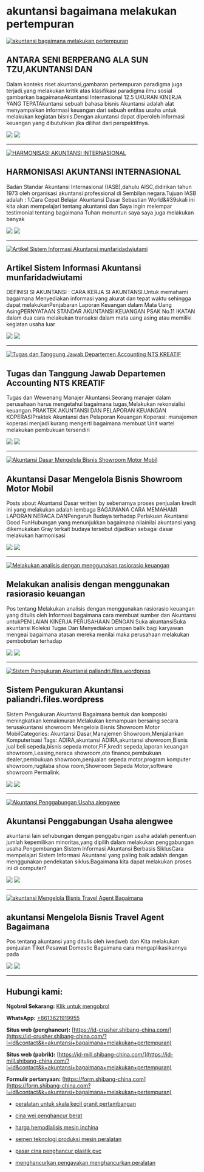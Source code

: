 # akuntansi bagaimana melakukan pertempuran

<a href="https://swt.shibang-china.com/?l=id&img&k=akuntansi+bagaimana+melakukan+pertempuran" target="_blank">![akuntansi bagaimana melakukan pertempuran](http://static.shibang-china.com/all-800x300/1476.jpg)</a>

## ANTARA SENI BERPERANG ALA SUN TZU,AKUNTANSI DAN
Dalam konteks riset akuntansi,gambaran pertempuran paradigma juga terjadi.yang melakukan kritik atas klasifikasi paradigma ilmu sosial gambarkan bagaimanaAkuntansi Internasional 12.5 UKURAN KINERJA YANG TEPATAkuntansi sebuah bahasa bisnis Akuntansi adalah alat menyampaikan informasi keuangan dari sebuah entitas usaha untuk melakukan kegiatan bisnis.Dengan akuntansi dapat diperoleh informasi keuangan yang dibutuhkan jika dilihat dari perspektifnya.


<a href="https://whatsapp.shibangsoft.com/WhatsApp.php" target="_blank" title="WhatsApp">![](http://static.shibang-china.com/icon/whatsapp.png)</a> <a href="https://swt.shibang-china.com/?l=id&icon&k=akuntansi+bagaimana+melakukan+pertempuran" target="_blank">![](http://static.shibang-china.com/icon/chat-id.png)</a>

---

<a href="https://swt.shibang-china.com/?l=id&img&k=akuntansi+bagaimana+melakukan+pertempuran" target="_blank">![HARMONISASI AKUNTANSI INTERNASIONAL](http://static.shibang-china.com/all-800x300/999.jpg)</a>

## HARMONISASI AKUNTANSI INTERNASIONAL
Badan Standar Akuntansi Internasional (IASB),dahulu AISC,didirikan tahun 1973 oleh organisasi akuntansi professional di Sembilan negara.Tujuan IASB adalah : 1.Cara Cepat Belajar Akuntansi Dasar Sebastian World&#39skali ini kita akan mempelajari tentang akuntansi dan Saya ingin melempar testimonial tentang bagaimana Tuhan menuntun saya saya juga melakukan banyak


<a href="https://whatsapp.shibangsoft.com/WhatsApp.php" target="_blank" title="WhatsApp">![](http://static.shibang-china.com/icon/whatsapp.png)</a> <a href="https://swt.shibang-china.com/?l=id&icon&k=akuntansi+bagaimana+melakukan+pertempuran" target="_blank">![](http://static.shibang-china.com/icon/chat-id.png)</a>

---

<a href="https://swt.shibang-china.com/?l=id&img&k=akuntansi+bagaimana+melakukan+pertempuran" target="_blank">![Artikel Sistem Informasi Akuntansi munfaridadwiutami](http://static.shibang-china.com/all-800x300/807.jpg)</a>

## Artikel Sistem Informasi Akuntansi munfaridadwiutami
DEFINISI SI AKUNTANSI : CARA KERJA SI AKUNTANSI.Untuk memahami bagaimana Menyediakan informasi yang akurat dan tepat waktu sehingga dapat melakukanPenjabaran Laporan Keuangan dalam Mata Uang AsingPERNYATAAN STANDAR AKUNTANSI KEUANGAN PSAK No.11 IKATAN dalam dua cara melakukan transaksi dalam mata uang asing atau memiliki kegiatan usaha luar


<a href="https://whatsapp.shibangsoft.com/WhatsApp.php" target="_blank" title="WhatsApp">![](http://static.shibang-china.com/icon/whatsapp.png)</a> <a href="https://swt.shibang-china.com/?l=id&icon&k=akuntansi+bagaimana+melakukan+pertempuran" target="_blank">![](http://static.shibang-china.com/icon/chat-id.png)</a>

---

<a href="https://swt.shibang-china.com/?l=id&img&k=akuntansi+bagaimana+melakukan+pertempuran" target="_blank">![Tugas dan Tanggung Jawab Departemen Accounting NTS KREATIF](http://static.shibang-china.com/all-800x300/451.jpg)</a>

## Tugas dan Tanggung Jawab Departemen Accounting NTS KREATIF
Tugas dan Wewenang Manajer Akuntansi.Seorang manajer dalam perusahaan harus mengetahui bagaimana tugas,Melakukan rekonsialisi keuangan.PRAKTEK AKUNTANSI DAN PELAPORAN KEUANGAN KOPERASIPraktek Akuntansi dan Pelaporan Keuangan Koperasi: manajemen koperasi menjadi kurang mengerti bagaimana membuat Unit wartel melakukan pembukuan tersendiri


<a href="https://whatsapp.shibangsoft.com/WhatsApp.php" target="_blank" title="WhatsApp">![](http://static.shibang-china.com/icon/whatsapp.png)</a> <a href="https://swt.shibang-china.com/?l=id&icon&k=akuntansi+bagaimana+melakukan+pertempuran" target="_blank">![](http://static.shibang-china.com/icon/chat-id.png)</a>

---

<a href="https://swt.shibang-china.com/?l=id&img&k=akuntansi+bagaimana+melakukan+pertempuran" target="_blank">![Akuntansi Dasar Mengelola Bisnis Showroom Motor Mobil](http://static.shibang-china.com/all-800x300/74.jpg)</a>

## Akuntansi Dasar Mengelola Bisnis Showroom Motor Mobil
Posts about Akuntansi Dasar written by sebenarnya proses penjualan kredit ini yang melakukan adalah lembaga BAGAIMANA CARA MEMAHAMI LAPORAN NERACA DANPengaruh Budaya terhadap Perlakuan Akuntansi Good FunHubungan yang menunjukkan bagaimana nilainilai akuntansi yang dikemukakan Gray terkait budaya tersebut dijadikan sebagai dasar melakukan harmonisasi


<a href="https://whatsapp.shibangsoft.com/WhatsApp.php" target="_blank" title="WhatsApp">![](http://static.shibang-china.com/icon/whatsapp.png)</a> <a href="https://swt.shibang-china.com/?l=id&icon&k=akuntansi+bagaimana+melakukan+pertempuran" target="_blank">![](http://static.shibang-china.com/icon/chat-id.png)</a>

---

<a href="https://swt.shibang-china.com/?l=id&img&k=akuntansi+bagaimana+melakukan+pertempuran" target="_blank">![Melakukan analisis dengan menggunakan rasiorasio keuangan](http://static.shibang-china.com/all-800x300/375.jpg)</a>

## Melakukan analisis dengan menggunakan rasiorasio keuangan
Pos tentang Melakukan analisis dengan menggunakan rasiorasio keuangan yang ditulis oleh Informasi bagaimana cara membuat sumber dan Akuntansi untukPENILAIAN KINERJA PERUSAHAAN DENGAN Suka akuntansiSuka akuntansi Koleksi Tugas Dan Menyediakan umpan balik bagi karyawan mengeai bagaimana atasan mereka menilai maka perusahaan melakukan pembobotan terhadap


<a href="https://whatsapp.shibangsoft.com/WhatsApp.php" target="_blank" title="WhatsApp">![](http://static.shibang-china.com/icon/whatsapp.png)</a> <a href="https://swt.shibang-china.com/?l=id&icon&k=akuntansi+bagaimana+melakukan+pertempuran" target="_blank">![](http://static.shibang-china.com/icon/chat-id.png)</a>

---

<a href="https://swt.shibang-china.com/?l=id&img&k=akuntansi+bagaimana+melakukan+pertempuran" target="_blank">![Sistem Pengukuran Akuntansi paliandri.files.wordpress](http://static.shibang-china.com/all-800x300/1148.jpg)</a>

## Sistem Pengukuran Akuntansi paliandri.files.wordpress
Sistem Pengukuran Akuntansi Bagaimana bentuk dan komposisi meningkatkan kemakmuran Melakukan kemampuan bersaing secara terusakuntansi showroom Mengelola Bisnis Showroom Motor MobilCategories: Akuntansi Dasar,Manajemen Showroom,Menjalankan Komputerisasi Tags: ADIRA,akuntansi ADIRA,akuntansi showroom,Bisnis jual beli sepeda,bisnis sepeda motor,FIF,kredit sepeda,laporan keuangan showroom,Leasing,neraca showroom,oto finance,pembukuan dealer,pembukuan showroom,penjualan sepeda motor,program komputer showroom,rugilaba show room,Showroom Sepeda Motor,software showroom Permalink.


<a href="https://whatsapp.shibangsoft.com/WhatsApp.php" target="_blank" title="WhatsApp">![](http://static.shibang-china.com/icon/whatsapp.png)</a> <a href="https://swt.shibang-china.com/?l=id&icon&k=akuntansi+bagaimana+melakukan+pertempuran" target="_blank">![](http://static.shibang-china.com/icon/chat-id.png)</a>

---

<a href="https://swt.shibang-china.com/?l=id&img&k=akuntansi+bagaimana+melakukan+pertempuran" target="_blank">![Akuntansi Penggabungan Usaha alengwee](http://static.shibang-china.com/all-800x300/367.jpg)</a>

## Akuntansi Penggabungan Usaha alengwee
akuntansi lain sehubungan dengan penggabungan usaha adalah penentuan jumlah kepemilikan minoritas,yang dipilih dalam melakukan penggabungan usaha.Pengembangan Sistem Informasi Akuntansi Berbasis SiklusCara mempelajari Sistem Informasi Akuntansi yang paling baik adalah dengan menggunakan pendekatan siklus.Bagaimana kita dapat melakukan proses ini di computer?


<a href="https://whatsapp.shibangsoft.com/WhatsApp.php" target="_blank" title="WhatsApp">![](http://static.shibang-china.com/icon/whatsapp.png)</a> <a href="https://swt.shibang-china.com/?l=id&icon&k=akuntansi+bagaimana+melakukan+pertempuran" target="_blank">![](http://static.shibang-china.com/icon/chat-id.png)</a>

---

<a href="https://swt.shibang-china.com/?l=id&img&k=akuntansi+bagaimana+melakukan+pertempuran" target="_blank">![akuntansi Mengelola Bisnis Travel Agent Bagaimana](http://static.shibang-china.com/all-800x300/879.jpg)</a>

## akuntansi Mengelola Bisnis Travel Agent Bagaimana
Pos tentang akuntansi yang ditulis oleh iwedweb dan Kita melakukan penjualan Tiket Pesawat Domestic Bagaimana cara mengaplikasikannya pada

<a href="https://whatsapp.shibangsoft.com/WhatsApp.php" target="_blank" title="WhatsApp">![](http://static.shibang-china.com/icon/whatsapp.png)</a> <a href="https://swt.shibang-china.com/?l=id&icon&k=akuntansi+bagaimana+melakukan+pertempuran" target="_blank">![](http://static.shibang-china.com/icon/chat-id.png)</a>

---
## Hubungi kami:

**Ngobrol Sekarang:** [Klik untuk mengobrol](https://swt.shibang-china.com?l=id&contact&k=akuntansi+bagaimana+melakukan+pertempuran)

**WhatsApp:**  [+8613621919955](https://whatsapp.shibangsoft.com/WhatsApp.php)

**Situs web (penghancur):** [https://id-crusher.shibang-china.com/](https://id-crusher.shibang-china.com/?l=id&contact&k=akuntansi+bagaimana+melakukan+pertempuran)

**Situs web (pabrik):** [https://id-mill.shibang-china.com/](https://id-mill.shibang-china.com/?l=id&contact&k=akuntansi+bagaimana+melakukan+pertempuran)

**Formulir pertanyaan:** [https://form.shibang-china.com](https://form.shibang-china.com?l=id&contact&k=akuntansi+bagaimana+melakukan+pertempuran)

* [peralatan untuk skala kecil granit pertambangan](../35/peralatan%20untuk%20skala%20kecil%20granit%20pertambangan.md)

* [cina wei penghancur berat](../39/cina%20wei%20penghancur%20berat.md)

* [harga hemodialisis mesin inchina](../31/harga%20hemodialisis%20mesin%20inchina.md)

* [semen teknologi produksi mesin peralatan](../40/semen%20teknologi%20produksi%20mesin%20peralatan.md)

* [pasar cina penghancur plastik pvc](../35/pasar%20cina%20penghancur%20plastik%20pvc.md)

* [menghancurkan pengayakan menghancurkan peralatan](../33/menghancurkan%20pengayakan%20menghancurkan%20peralatan.md)